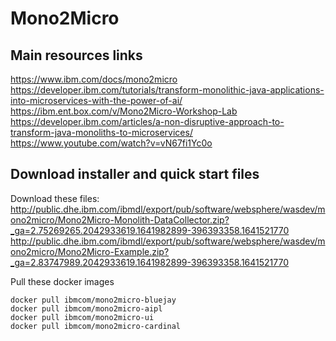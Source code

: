 # Mono2Micro  
  
  ## Main resources links
  https://www.ibm.com/docs/mono2micro  
  https://developer.ibm.com/tutorials/transform-monolithic-java-applications-into-microservices-with-the-power-of-ai/  
  https://ibm.ent.box.com/v/Mono2Micro-Workshop-Lab  
  https://developer.ibm.com/articles/a-non-disruptive-approach-to-transform-java-monoliths-to-microservices/  
  https://www.youtube.com/watch?v=vN67fi1Yc0o  
  
  
  ## Download installer and quick start files
  
  Download these files:  
  http://public.dhe.ibm.com/ibmdl/export/pub/software/websphere/wasdev/mono2micro/Mono2Micro-Monolith-DataCollector.zip?_ga=2.75269265.2042933619.1641982899-396393358.1641521770
  http://public.dhe.ibm.com/ibmdl/export/pub/software/websphere/wasdev/mono2micro/Mono2Micro-Example.zip?_ga=2.83747989.2042933619.1641982899-396393358.1641521770
  
  Pull these docker images
  ```
  docker pull ibmcom/mono2micro-bluejay
  docker pull ibmcom/mono2micro-aipl
  docker pull ibmcom/mono2micro-ui
  docker pull ibmcom/mono2micro-cardinal
  ```
  

  
  
  
  
  
